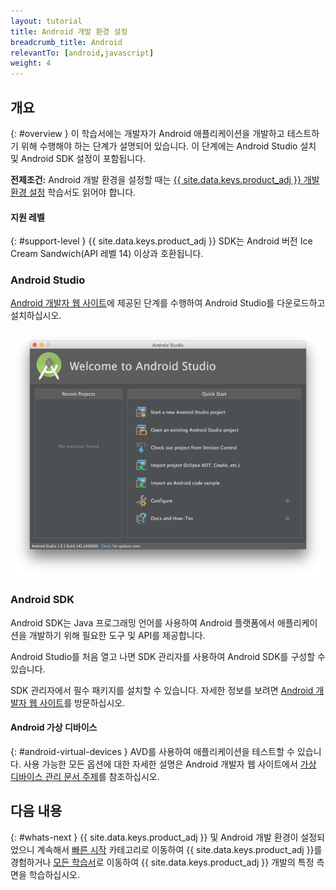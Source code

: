 ```yaml
---
layout: tutorial
title: Android 개발 환경 설정
breadcrumb_title: Android
relevantTo: [android,javascript]
weight: 4
---
```

<!-- NLS_CHARSET=UTF-8 -->
## 개요
{: #overview }
이 학습서에는 개발자가 Android 애플리케이션을 개발하고 테스트하기 위해 수행해야 하는 단계가 설명되어 있습니다. 이 단계에는 Android Studio 설치 및 Android SDK 설정이 포함됩니다. 

**전제조건:** Android 개발 환경을 설정할 때는 [{{ site.data.keys.product_adj }} 개발 환경 설정](../mobilefirst/) 학습서도 읽어야 합니다. 

#### 지원 레벨
{: #support-level }
{{ site.data.keys.product_adj }} SDK는 Android 버전 Ice Cream Sandwich(API 레벨 14) 이상과 호환됩니다. 

### Android Studio
[Android 개발자 웹 사이트](http://developer.android.com/develop/index.html)에 제공된 단계를 수행하여 Android Studio를 다운로드하고 설치하십시오. 

![Android SDK 구성](android-studio.png)

### Android SDK
Android SDK는 Java 프로그래밍 언어를 사용하여 Android 플랫폼에서 애플리케이션을 개발하기 위해 필요한 도구 및 API를 제공합니다. 

Android Studio를 처음 열고 나면 SDK 관리자를 사용하여 Android SDK를 구성할 수 있습니다. 

SDK 관리자에서 필수 패키지를 설치할 수 있습니다. 자세한 정보를 보려면 [Android 개발자 웹 사이트](http://developer.android.com/sdk/index.html)를 방문하십시오. 

#### Android 가상 디바이스
{: #android-virtual-devices }
AVD를 사용하여 애플리케이션을 테스트할 수 있습니다. 사용 가능한 모든 옵션에 대한 자세한 설명은 Android 개발자 웹 사이트에서 [가상 디바이스 관리 문서 주제](http://developer.android.com/tools/devices/index.html)를 참조하십시오. 

## 다음 내용
{: #whats-next }
{{ site.data.keys.product_adj }} 및 Android 개발 환경이 설정되었으니 계속해서 [빠른 시작](../../../quick-start/android/) 카테고리로 이동하여 {{ site.data.keys.product_adj }}를 경험하거나 [모든 학습서](../../../all-tutorials)로 이동하여 {{ site.data.keys.product_adj }} 개발의 특정 측면을 학습하십시오. 
